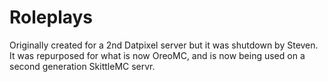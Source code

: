 # Roleplays
Originally created for a 2nd Datpixel server but it was shutdown by Steven. It was repurposed for what is now OreoMC, and is now being used on a second generation SkittleMC servr.
